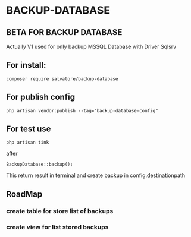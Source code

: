 # BACKUP-DATABASE

## BETA FOR BACKUP DATABASE

Actually V1 used for only backup MSSQL Database with Driver Sqlsrv

## For install:

```
composer require salvatore/backup-database
```

## For publish config 

```
php artisan vendor:publish --tag="backup-database-config"
```

## For test use 

```
php artisan tink
```
after
```
BackupDatabase::backup();
```

This return result in terminal and create backup in config.destinationpath

## RoadMap

### create table for store list of backups
### create view for list stored backups





